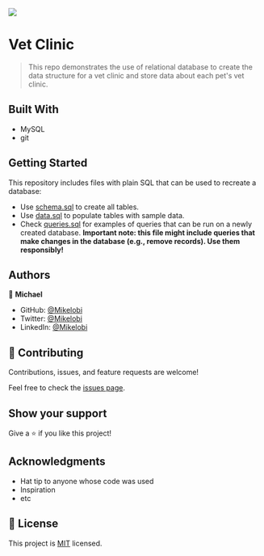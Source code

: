 ![](https://img.shields.io/badge/Microverse-blueviolet)

# Vet Clinic

> This repo demonstrates the use of relational database to create the data structure for a vet clinic and store data about each pet's vet clinic.

## Built With

- MySQL
- git

## Getting Started

This repository includes files with plain SQL that can be used to recreate a database:

- Use [schema.sql](./schema.sql) to create all tables.
- Use [data.sql](./data.sql) to populate tables with sample data.
- Check [queries.sql](./queries.sql) for examples of queries that can be run on a newly created database. **Important note: this file might include queries that make changes in the database (e.g., remove records). Use them responsibly!**


## Authors

👤 **Michael**

- GitHub: [@Mikelobi](https://github.com/Mikelobi)
- Twitter: [@Mikelobi](https://twitter.com/@omulum)
- LinkedIn: [@Mikelobi](https://linkedin.com/in/omulu)


## 🤝 Contributing

Contributions, issues, and feature requests are welcome!

Feel free to check the [issues page](https://github.com/Mikelobi/vetinary-clinic/issues).

## Show your support

Give a ⭐️ if you like this project!

## Acknowledgments

- Hat tip to anyone whose code was used
- Inspiration
- etc

## 📝 License

This project is [MIT](./MIT.md) licensed.
